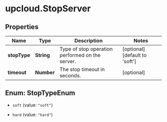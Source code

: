 # upcloud.StopServer

## Properties
Name | Type | Description | Notes
------------ | ------------- | ------------- | -------------
**stopType** | **String** | Type of stop operation performed on the server. | [optional] [default to &#39;soft&#39;]
**timeout** | **Number** | The stop timeout in seconds. | [optional] 


<a name="StopTypeEnum"></a>
## Enum: StopTypeEnum


* `soft` (value: `"soft"`)

* `hard` (value: `"hard"`)




